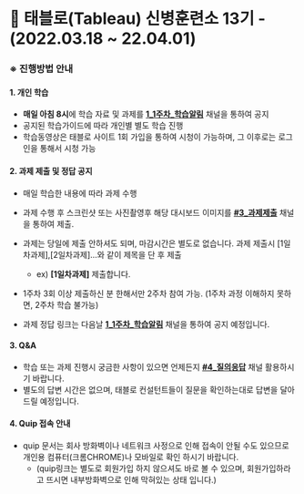 # 📌 태블로(Tableau) 신병훈련소 13기 - (2022.03.18 ~ 22.04.01)



### ※ 진행방법 안내 



#### 1. 개인 학습

- **매일 아침 8시**에 학습 자료 및 과제를 **[1_1주차_학습알림](https://kr-bootcamp-13.slack.com/archives/C033L7L4SJH)** 채널을 통하여 공지
- 공지된 학습가이드에 따라 개인별 별도 학습 진행
- 학습동영상은 태블로 사이트 1회 가입을 통하여 시청이 가능하며, 그 이후로는 로그인을 통해서 시청 가능

#### 2. 과제 제출 및 정답 공지

- 매일 학습한 내용에 따라 과제 수행
- 과제 수행 후 스크린샷 또는 사진촬영후 해당 대시보드 이미지를 **[#3_과제제출](https://kr-bootcamp-13.slack.com/archives/C033P4V17EE)** 채널을 통하여 제출.
- 과제는 당일에 제출 안하셔도 되며, 마감시간은 별도로 없습니다. 과제 제출시 [1일차과제],[2일차과제]…와 같이 제목을 단 후 제출 
  - ex) **[1일차과제]** 제출합니다.

- 1주차 3회 이상 제출하신 분 한해서만 2주차 참여 가능. (1주차 과정 이해하지 못하면, 2주차 학습 불가능)
- 과제 정답 링크는 다음날 **[1_1주차_학습알림](https://kr-bootcamp-13.slack.com/archives/C033L7L4SJH)** 채널을 통하여 공지 예정입니다.

#### 3. Q&A

- 학습 또는 과제 진행시 궁금한 사항이 있으면 언제든지 **[#4_질의응답](https://kr-bootcamp-13.slack.com/archives/C034CT109EU)** 채널 활용하시기 바랍니다.
- 별도의 답변 시간은 없으며, 태블로 컨설턴트들이 질문을 확인하는대로 답변을 달아드릴 예정입니다.

#### 4. Quip 접속 안내

- quip 문서는 회사 방화벽이나 네트워크 사정으로 인해 접속이 안될 수도 있으므로 개인용 컴퓨터(크롬CHROME)나 모바일로 확인 하시기 바랍니다.
  - (quip링크는 별도로 회원가입 하지 않으셔도 바로 볼 수 있으며, 회원가입하라고 뜨시면 내부방화벽으로 인해 막혀있는 상태 입니다.)
